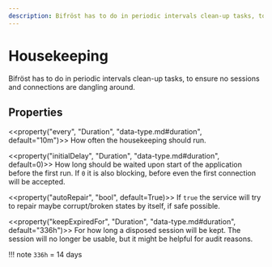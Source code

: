 ```yaml
---
description: Bifröst has to do in periodic intervals clean-up tasks, to ensure no sessions and connections are dangling around.
---
```


# Housekeeping

Bifröst has to do in periodic intervals clean-up tasks, to ensure no sessions and connections are dangling around.

## Properties

<<property("every", "Duration", "data-type.md#duration", default="10m")>>
How often the housekeeping should run.

<<property("initialDelay", "Duration", "data-type.md#duration", default=0)>>
How long should be waited upon start of the application before the first run. If `0` it is also blocking, before even the first connection will be accepted.

<<property("autoRepair", "bool", default=True)>>
If `true` the service will try to repair maybe corrupt/broken states by itself, if safe possible.

<<property("keepExpiredFor", "Duration", "data-type.md#duration", default="336h")>>
For how long a disposed session will be kept. The session will no longer be usable, but it might be helpful for audit reasons.

!!! note
    `336h` = 14 days
